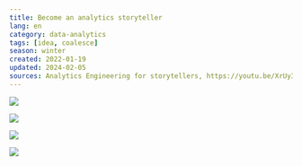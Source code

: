 ```yaml
---
title: Become an analytics storyteller
lang: en
category: data-analytics
tags: [idea, coalesce]
season: winter
created: 2022-01-19
updated: 2024-02-05
sources: Analytics Engineering for storytellers, https://youtu.be/XrUy3jzuFSE
---
```


![](../__files/ae-storytelling-1.png)

![](../__files/ae-storytelling-2.png)

![](../__files/ae-storytelling-3.png)

![](../__files/ae-storytelling-4.png)